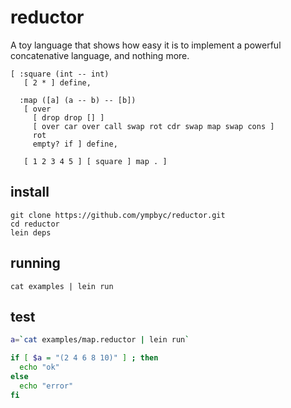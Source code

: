 reductor
========

A toy language that shows how easy it is to implement a powerful concatenative language, and nothing more.

```factor
[ :square (int -- int)
   [ 2 * ] define,

  :map ([a] (a -- b) -- [b])
   [ over
     [ drop drop [] ]
     [ over car over call swap rot cdr swap map swap cons ]
     rot
     empty? if ] define,

   [ 1 2 3 4 5 ] [ square ] map . ]
```

install
-------

```
git clone https://github.com/ympbyc/reductor.git
cd reductor
lein deps
```

running
-------

```
cat examples | lein run
```

test
----

```bash
a=`cat examples/map.reductor | lein run`

if [ $a = "(2 4 6 8 10)" ] ; then
  echo "ok"
else
  echo "error"
fi
```
